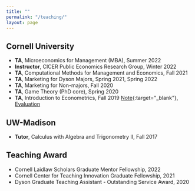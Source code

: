 ```yaml
---
title: ""
permalink: "/teaching/"
layout: page
---
```


## Cornell University

- **TA**, Microeconomics for Management (MBA), Summer 2022 
- **Instructor**, CICER Public Economics Research Group, Winter 2022 
- **TA**, Computational Methods for Management and Economics, Fall 2021
- **TA**, Marketing for Dyson Majors, Spring 2021, Spring 2022
- **TA**, Marketing for Non-majors, Fall 2020
- **TA**, Game Theory (PhD core), Spring 2020
- **TA**, Introduction to Econometrics, Fall 2019 [Note](https://www.dropbox.com/sh/5l1nq634t81b6j4/AABaPofG6Fat6jJezfecAnd-a?dl=0){:target="_blank"}, [Evaluation](https://www.dropbox.com/scl/fi/5s247yl5r6knzrqv4tfif/teaching-evaluation.pdf?rlkey=2lgauj1v9f24dksnxx1ihnlin&dl=0)

## UW-Madison

- **Tutor**, Calculus with Algebra and Trigonometry II, Fall 2017

## Teaching Award

- Cornell Laidlaw Scholars Graduate Mentor Fellowship, 2022
- Cornell Center for Teaching Innovation Graduate Fellowship, 2021
- Dyson Graduate Teaching Assistant - Outstanding Service Award, 2020 
